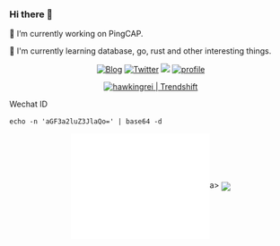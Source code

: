 ### Hi there 👋

🔭 I’m currently working on PingCAP.

🌱 I'm currently learning database, go, rust and other interesting things.

<p align="center">
	<a href="https://www.hawkingrei.com/"><img src="https://img.shields.io/badge/blog-200k%20pageviews-ffffff.svg?style=social" alt="Blog"></a>
	<a href="https://x.com/suohawking"><img src="https://img.shields.io/twitter/follow/suohawking.svg?style=social" alt="Twitter"></a>
	<a href="https://www.linkedin.com/in/hawkingrei/"><img src="https://img.shields.io/badge/-hawkingrei-blue?style=flat-square&logo=Linkedin&logoColor=white&link=https://www.linkedin.com/in/hawkingrei"></a>
	<a href="https://komarev.com/ghpvc/?username=hawkingrei"><img src="https://komarev.com/ghpvc/?username=hawkingrei" alt="profile"></a>
</p>
<p align="center">
<a href="https://trendshift.io/developers/2644" target="_blank"><img src="https://trendshift.io/api/badge/developers/2644" alt="hawkingrei | Trendshift" style="width: 250px; height: 55px;" width="250" height="55"/></a>
</p>

Wechat ID

```
echo -n 'aGF3a2luZ3JlaQo=' | base64 -d
```

<p align="center">	
	<a href="https://github.com/hawkingrei"><img align="center" width="49%" src="./github-metrics.svg"></a>a>
	<a href="https://github.com/hawkingrei"><img align="center" width="49%" src="https://github-profile-summary-cards.vercel.app/api/cards/profile-details?username=hawkingrei&theme=monokai"></a>
</p>

